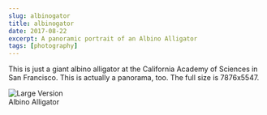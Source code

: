 ```yaml
---
slug: albinogator
title: albinogator
date: 2017-08-22
excerpt: A panoramic portrait of an Albino Alligator
tags: [photography]
---
```

<script>
  import Image from "$lib/components/base/image.svelte";
</script>

This is just a giant albino alligator at the California Academy of Sciences in San Francisco. This is actually a panorama, too. The full size is 7876x5547.

<picture>
	<source srcset="/optimized-images/posts/albinogator/img_6443-panoramarawcropped.avif" type="image/avif" />
	<source srcset="/optimized-images/posts/albinogator/img_6443-panoramarawcropped.webp" type="image/webp" />
	<img src="/optimized-images/posts/albinogator/img_6443-panoramarawcropped.jpg" alt="Large Version" loading="lazy" decoding="async" />
	<figcaption>Albino Alligator</figcaption>
</picture>
